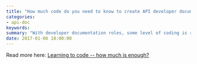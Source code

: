 ```yaml
---
title: "How much code do you need to know to create API developer documentation?"
categories:
- api-doc
keywords:
summary: "With developer documentation roles, some level of coding is required. But you don't need to know as much as developers, and acquiring that deep technical knowledge will usually cost you expertise in other areas."
date: 2017-01-06 18:00:00
---
```


Read more here: [Learning to code -- how much is enough?](http://idratherbewriting.com/learnapidoc/pubapis_learning_to_code.html)
